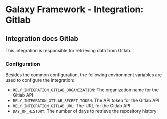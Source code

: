 # Galaxy Framework - Integration: Gitlab


## Integration docs Gitlab

This integration is responsible for retrieving data from Gitlab.

### Configuration

Besides the common configuration, the following environment variables are used to configure the integration:

- `RELY_INTEGRATION_GITLAB_ORGANIZATION`: The organization name for the Gitlab API
- `RELY_INTEGRAION_GITLAB_SECRET_TOKEN`: The API token for the Gitlab API
- `RELY_INTEGRATION_GITLAB_URL`: The URL for the Gitlab API
- `DAY_OF_HISTORY`: The number of days to retrieve the repository history
